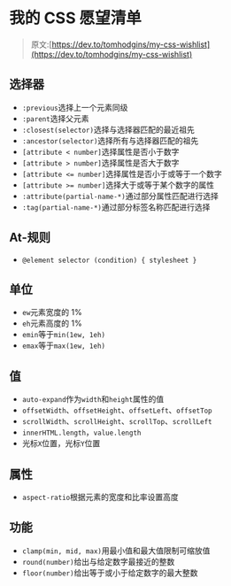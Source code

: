 # 我的 CSS 愿望清单

> 原文:[https://dev.to/tomhodgins/my-css-wishlist](https://dev.to/tomhodgins/my-css-wishlist)

## [](#selectors)选择器

*   `:previous`选择上一个元素同级
*   `:parent`选择父元素
*   `:closest(selector)`选择与选择器匹配的最近祖先
*   `:ancestor(selector)`选择所有与选择器匹配的祖先
*   `[attribute < number]`选择属性是否小于数字
*   `[attribute > number]`选择属性是否大于数字
*   `[attribute <= number]`选择属性是否小于或等于一个数字
*   `[attribute >= number]`选择大于或等于某个数字的属性
*   `:attribute(partial-name-*)`通过部分属性匹配进行选择
*   `:tag(partial-name-*)`通过部分标签名称匹配进行选择

## At-规则

*   `@element selector (condition) { stylesheet }`

## [](#units)单位

*   `ew`元素宽度的 1%
*   `eh`元素高度的 1%
*   `emin`等于`min(1ew, 1eh)`
*   `emax`等于`max(1ew, 1eh)`

## [](#values)值

*   `auto-expand`作为`width`和`height`属性的值
*   `offsetWidth`、`offsetHeight`、`offsetLeft`、`offsetTop`
*   `scrollWidth`、`scrollHeight`、`scrollTop`、`scrollLeft`
*   `innerHTML.length`，`value.length`
*   光标`X`位置，光标`Y`位置

## [](#properties)属性

*   `aspect-ratio`根据元素的宽度和比率设置高度

## [](#functions)功能

*   `clamp(min, mid, max)`用最小值和最大值限制可缩放值
*   `round(number)`给出与给定数字最接近的整数
*   `floor(number)`给出等于或小于给定数字的最大整数
